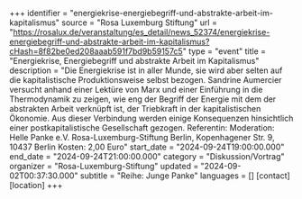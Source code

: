 +++
identifier = "energiekrise-energiebegriff-und-abstrakte-arbeit-im-kapitalismus"
source = "Rosa Luxemburg Stiftung"
url = "https://rosalux.de/veranstaltung/es_detail/news_52374/energiekrise-energiebegriff-und-abstrakte-arbeit-im-kapitalismus?cHash=8f82be0ed208aaab591f7bd9b59157c5"
type = "event"
title = "Energiekrise, Energiebegriff und abstrakte Arbeit im Kapitalismus"
description = "Die Energiekrise ist in aller Munde, sie wird aber selten auf die kapitalistische Produktionsweise selbst bezogen. Sandrine Aumercier versucht anhand einer Lektüre von Marx und einer Einführung in die Thermodynamik zu zeigen, wie eng der Begriff der Energie mit dem der abstrakten Arbeit verknüpft ist, der Triebkraft in der kapitalistischen Ökonomie. Aus dieser Verbindung werden einige Konsequenzen hinsichtlich einer postkapitalistische Gesellschaft gezogen.
Referentin: 
Moderation: 
Helle Panke e.V.  Rosa-Luxemburg-Stiftung Berlin, Kopenhagener Str. 9, 10437 Berlin
Kosten: 2,00 Euro"
start_date = "2024-09-24T19:00:00.000"
end_date = "2024-09-24T21:00:00.000"
category = "Diskussion/Vortrag"
organizer = "Rosa-Luxemburg-Stiftung"
updated = "2024-09-02T00:37:30.000"
subtitle = "Reihe: Junge Panke"
languages = []
[contact]
[location]
+++